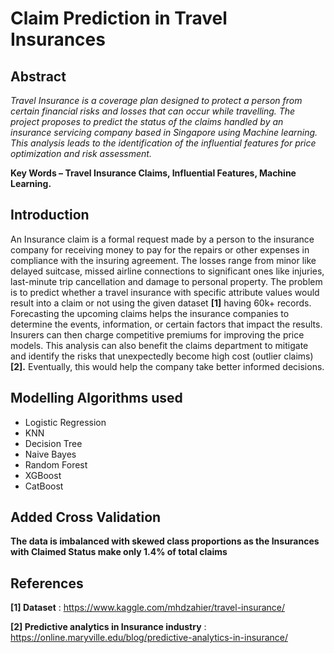 # Claim Prediction in Travel Insurances

## Abstract
*Travel Insurance is a coverage plan
designed to protect a person from certain financial
risks and losses that can occur while travelling. The
project proposes to predict the status of the claims
handled by an insurance servicing company based in
Singapore using Machine learning. This analysis leads
to the identification of the influential features for price
optimization and risk assessment.*

**Key Words – Travel Insurance Claims, Influential
Features, Machine Learning.**

## Introduction

An Insurance claim is a formal request made by a
person to the insurance company for receiving money to
pay for the repairs or other expenses in compliance with
the insuring agreement. The losses range from minor
like delayed suitcase, missed airline connections to
significant ones like injuries, last-minute trip
cancellation and damage to personal property. The
problem is to predict whether a travel insurance with
specific attribute values would result into a claim or not
using the given dataset **[1]** having 60k+ records.
Forecasting the upcoming claims helps the insurance
companies to determine the events, information, or
certain factors that impact the results. Insurers can then
charge competitive premiums for improving the price
models. This analysis can also benefit the claims
department to mitigate and identify the risks that
unexpectedly become high cost (outlier claims) **[2].**
Eventually, this would help the company take better
informed decisions.

## Modelling Algorithms used

- Logistic Regression
- KNN
- Decision Tree
- Naive Bayes
- Random Forest
- XGBoost
- CatBoost  

## Added Cross Validation

**The data is imbalanced with skewed class proportions as the Insurances with Claimed Status make only 1.4% of total claims**

## References

**[1] Dataset** : https://www.kaggle.com/mhdzahier/travel-insurance/

**[2] Predictive analytics in Insurance industry** : https://online.maryville.edu/blog/predictive-analytics-in-insurance/
